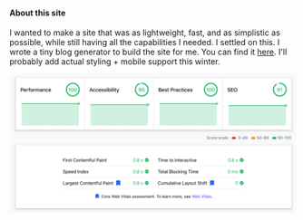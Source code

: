 #### About this site

I wanted to make a site that was as lightweight, fast, and as simplistic as possible, while still having all the capabilities I needed. I settled on this. I wrote a tiny blog generator to build the site for me. You can find it [here](https://github.com/aiddun.github.io). I'll probably add actual styling + mobile support this winter. 

<img src="/static/img/lighthouse.png"/>